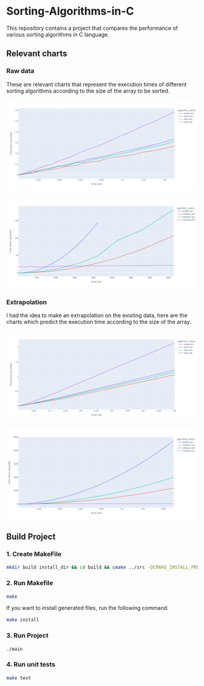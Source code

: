 # Sorting-Algorithms-in-C

This repository contains a project that compares the performance of various sorting algorithms in C language.

## Relevant charts

### Raw data

These are relevant charts that represent the execution times of different sorting algorithms according to the size of the array to be sorted.

![Fastest Algorithms](./assets/images/fastest_algorithms.png "Fastest Algorithms")

![Bubble & Insertion & Selection & Counting](./assets/images/bubble_insertion_selection_counting.png "Bubble & Insertion & Selection & Counting")

### Extrapolation

I had the idea to make an extrapolation on the existing data, here are the charts which predict the execution time according to the size of the array.

![Extra Fastest Algorithms](./assets/images/extra_fastest_algorithms.png "Extra Fastest Algorithms")

![Extra Bubble & Insertion & Selection & Counting](./assets/images/extra_bubble_insertion_selection_counting.png "Extra Bubble & Insertion & Selection & Counting")

## Build Project

### 1. Create MakeFile
```sh
mkdir build install_dir && cd build && cmake ../src -DCMAKE_INSTALL_PREFIX=../install_dir -DCMAKE_BUILD_TYPE=Debug
```

### 2. Run Makefile
```sh
make
```
If you want to install generated files, run the following command.
```sh
make install
```

### 3. Run Project
```sh
./main
```

### 4. Run unit tests
```sh
make test
```
